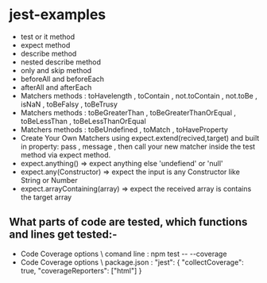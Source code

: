 # jest-examples

- test or it method 
- expect method
- describe method 
- nested describe method 
- only and skip method 
- beforeAll and beforeEach
- afterAll and afterEach
- Matchers methods : toHavelength , toContain , not.toContain , not.toBe , isNaN , toBeFalsy , toBeTrusy
- Matchers methods : toBeGreaterThan , toBeGreaterThanOrEqual , toBeLessThan , toBeLessThanOrEqual 
- Matchers methods : toBeUndefined , toMatch , toHaveProperty
- Create Your Own Matchers using expect.extend(recived,target) and built in property: pass , message , then call your new matcher inside the test method via expect method.
- expect.anything() => expect anything else 'undefiend' or 'null'
- expect.any(Constructor) => expect the input is any Constructor like String or Number
- expect.arrayContaining(array) => expect the received array is contains the target array
## What parts of code are tested, which functions and lines get tested:-
 - Code Coverage options \ comand line : npm test -- --coverage
 - Code Coverage options \ package.json : "jest": { "collectCoverage": true, "coverageReporters": ["html"]  }